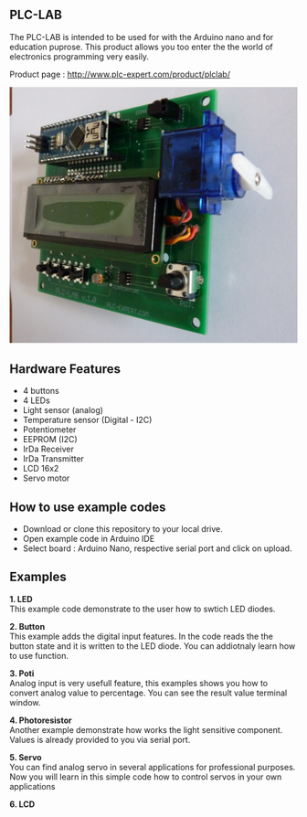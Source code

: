 ## PLC-LAB
The PLC-LAB is intended to be used for with the Arduino nano and for education puprose. This product allows you too enter the the world of electronics programming very easily. 

Product page : http://www.plc-expert.com/product/plclab/

![alt tag](/plclab.jpg)

## Hardware Features
  * 4 buttons
  * 4 LEDs
  * Light sensor (analog)
  * Temperature sensor (Digital - I2C)
  * Potentiometer
  * EEPROM (I2C)
  * IrDa Receiver
  * IrDa Transmitter
  * LCD 16x2
  * Servo motor

## How to use example codes
  * Download or clone this repository to your local drive. 
  * Open example code in Arduino IDE
  * Select board : Arduino Nano, respective serial port and click on upload.

## Examples 
**1. LED**  
This example code demonstrate to the user how to swtich LED diodes.

**2. Button**  
This example adds the digital input features. In the code reads the the button state and it is written to the LED diode.
You can addiotnaly learn how to use function.

**3. Poti**  
Analog input is very usefull feature, this examples shows you how to convert analog value to percentage.
You can see the result value terminal window.

**4. Photoresistor**  
Another example demonstrate how works the light sensitive component. Values is already provided to you via serial port.

**5. Servo**  
You can find analog servo in several applications for professional purposes. Now you will learn in this simple code how to 
control servos in your own applications

**6. LCD**  
